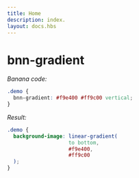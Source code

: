 ```yaml
---
title: Home
description: index.
layout: docs.hbs
---
```


# bnn-gradient

*Banana code:*
```css
.demo {
  bnn-gradient: #f9e400 #ff9c00 vertical;
}
```

*Result:*
```css
.demo {
  background-image: linear-gradient(
                    to bottom,
                    #f9e400,
                    #ff9c00
  );
}
```

